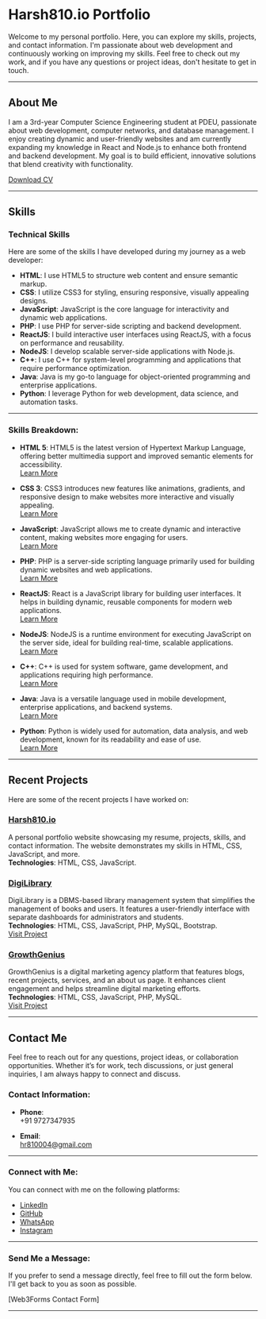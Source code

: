 # Harsh810.io Portfolio

Welcome to my personal portfolio. Here, you can explore my skills, projects, and contact information. I'm passionate about web development and continuously working on improving my skills. Feel free to check out my work, and if you have any questions or project ideas, don't hesitate to get in touch.

---

## About Me

I am a 3rd-year Computer Science Engineering student at PDEU, passionate about web development, computer networks, and database management. I enjoy creating dynamic and user-friendly websites and am currently expanding my knowledge in React and Node.js to enhance both frontend and backend development. My goal is to build efficient, innovative solutions that blend creativity with functionality.

[Download CV](#about)

---

## Skills

### Technical Skills

Here are some of the skills I have developed during my journey as a web developer:

- **HTML**: I use HTML5 to structure web content and ensure semantic markup.
- **CSS**: I utilize CSS3 for styling, ensuring responsive, visually appealing designs.
- **JavaScript**: JavaScript is the core language for interactivity and dynamic web applications.
- **PHP**: I use PHP for server-side scripting and backend development.
- **ReactJS**: I build interactive user interfaces using ReactJS, with a focus on performance and reusability.
- **NodeJS**: I develop scalable server-side applications with Node.js.
- **C++**: I use C++ for system-level programming and applications that require performance optimization.
- **Java**: Java is my go-to language for object-oriented programming and enterprise applications.
- **Python**: I leverage Python for web development, data science, and automation tasks.

---

### Skills Breakdown:

- **HTML 5**: HTML5 is the latest version of Hypertext Markup Language, offering better multimedia support and improved semantic elements for accessibility.  
  [Learn More](https://developer.mozilla.org/en-US/docs/Web/HTML)

- **CSS 3**: CSS3 introduces new features like animations, gradients, and responsive design to make websites more interactive and visually appealing.  
  [Learn More](https://developer.mozilla.org/en-US/docs/Web/CSS)

- **JavaScript**: JavaScript allows me to create dynamic and interactive content, making websites more engaging for users.  
  [Learn More](https://developer.mozilla.org/en-US/docs/Web/JavaScript)

- **PHP**: PHP is a server-side scripting language primarily used for building dynamic websites and web applications.  
  [Learn More](https://www.php.net/manual/en/index.php)

- **ReactJS**: React is a JavaScript library for building user interfaces. It helps in building dynamic, reusable components for modern web applications.  
  [Learn More](https://react.dev/)

- **NodeJS**: NodeJS is a runtime environment for executing JavaScript on the server side, ideal for building real-time, scalable applications.  
  [Learn More](https://nodejs.org/en/docs)

- **C++**: C++ is used for system software, game development, and applications requiring high performance.  
  [Learn More](https://www.learncpp.com/)

- **Java**: Java is a versatile language used in mobile development, enterprise applications, and backend systems.  
  [Learn More](https://www.javatpoint.com/java-tutorial)

- **Python**: Python is widely used for automation, data analysis, and web development, known for its readability and ease of use.  
  [Learn More](https://docs.python.org/3/tutorial/)

---

## Recent Projects

Here are some of the recent projects I have worked on:

### [Harsh810.io](#Projects)

A personal portfolio website showcasing my resume, projects, skills, and contact information. The website demonstrates my skills in HTML, CSS, JavaScript, and more.  
**Technologies**: HTML, CSS, JavaScript.

### [DigiLibrary](https://github.com/Hr810004/Digilibrary_DBMS_project)

DigiLibrary is a DBMS-based library management system that simplifies the management of books and users. It features a user-friendly interface with separate dashboards for administrators and students.  
**Technologies**: HTML, CSS, JavaScript, PHP, MySQL, Bootstrap.  
[Visit Project](https://github.com/Hr810004/Digilibrary_DBMS_project)

### [GrowthGenius](https://github.com/Hr810004/Digital_Marketing_Agency)

GrowthGenius is a digital marketing agency platform that features blogs, recent projects, services, and an about us page. It enhances client engagement and helps streamline digital marketing efforts.  
**Technologies**: HTML, CSS, JavaScript, PHP, MySQL.  
[Visit Project](https://github.com/Hr810004/Digital_Marketing_Agency)

---

## Contact Me

Feel free to reach out for any questions, project ideas, or collaboration opportunities. Whether it’s for work, tech discussions, or just general inquiries, I am always happy to connect and discuss.

### Contact Information:
- **Phone**:  
  +91 9727347935

- **Email**:  
  [hr810004@gmail.com](mailto:hr810004@gmail.com)

---

### Connect with Me:

You can connect with me on the following platforms:

- [LinkedIn](https://www.linkedin.com/in/harsh810004/)
- [GitHub](https://github.com/Hr810004)
- [WhatsApp](https://wa.me/919727347935)
- [Instagram](https://www.instagram.com/_harsh_8_10_04?igsh=a2lhcmFuZ2Jvc2Zu)

---

### Send Me a Message:

If you prefer to send a message directly, feel free to fill out the form below. I'll get back to you as soon as possible.

[Web3Forms Contact Form]

---
